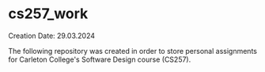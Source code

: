 # cs257_work

Creation Date: 29.03.2024

The following repository was created in order to store personal assignments for Carleton College's Software Design course (CS257).
